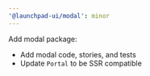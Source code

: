 ```yaml
---
'@launchpad-ui/modal': minor
---
```


Add modal package:

- Add modal code, stories, and tests
- Update `Portal` to be SSR compatible
